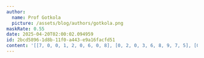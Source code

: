 ```yaml
---
author:
  name: Prof Gotkola
  picture: /assets/blog/authors/gotkola.png
maskRate: 0.55
date: 2025-04-20T02:00:02.094959
id: 2bcd5896-1d8b-11f0-a443-e9a16facfd51
content: '[[7, 0, 0, 1, 2, 0, 6, 0, 8], [0, 2, 0, 3, 6, 8, 9, 7, 5], [0, 0, 0, 0, 9, 0, 0, 3, 2], [0, 0, 0, 8, 0, 0, 0, 6, 1], [0, 0, 0, 7, 1, 2, 3, 0, 0], [3, 0, 2, 6, 0, 9, 0, 0, 0], [0, 0, 0, 0, 3, 6, 0, 1, 4], [0, 6, 1, 0, 8, 0, 0, 0, 3], [0, 0, 0, 9, 0, 0, 5, 2, 0]]'
---
```

